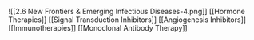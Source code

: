 ![[2.6 New Frontiers & Emerging Infectious Diseases-4.png]]
[[Hormone Therapies]]
[[Signal Transduction Inhibitors]]
[[Angiogenesis Inhibitors]]
[[Immunotherapies]]
[[Monoclonal Antibody Therapy]]

